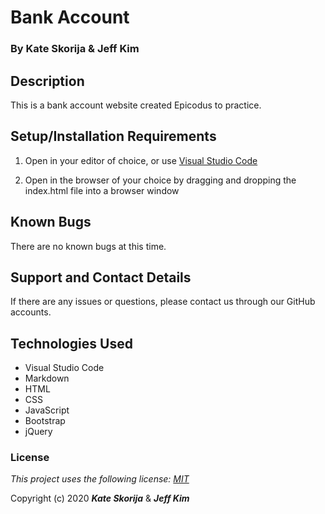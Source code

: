 # Bank Account

### By Kate Skorija & Jeff Kim

## Description

This is a bank account website created Epicodus to practice.

## Setup/Installation Requirements

1. Open in your editor of choice, or use [Visual Studio Code](https://code.visualstudio.com/)

2. Open in the browser of your choice by dragging and dropping the index.html file into a browser window

## Known Bugs

There are no known bugs at this time.

## Support and Contact Details

If there are any issues or questions, please contact us through our GitHub accounts.

## Technologies Used

*  Visual Studio Code
*  Markdown
*  HTML
*  CSS
*  JavaScript
*  Bootstrap
*  jQuery


### License

*This project uses the following license: [MIT](https://opensource.org/licenses/MIT)*

Copyright (c) 2020 **_Kate Skorija_** & **_Jeff Kim_**